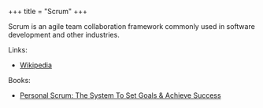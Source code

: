 +++
title = "Scrum"
+++

Scrum is an agile team collaboration framework commonly used in software development and other industries.

Links:

- [Wikipedia](https://en.wikipedia.org/wiki/Scrum_(software_development))

Books:

- [Personal Scrum: The System To Set Goals & Achieve Success](@/notes/Personal_Scrum_The_System_To_Set_Goals_and_Achieve_Success/_index.md)
